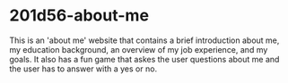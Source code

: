 # 201d56-about-me
This is an 'about me' website that contains a brief introduction about me, my education background, an overview of my job experience, and my goals.
It also has a fun game that askes the user questions about me and the user has to answer with a yes or no. 